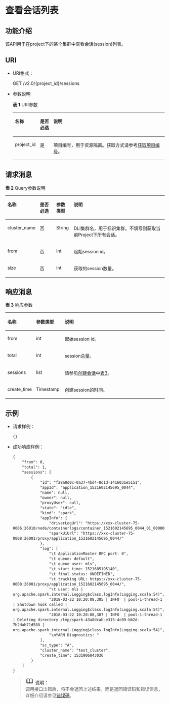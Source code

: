 # 查看会话列表<a name="dli_02_0115"></a>

## 功能介绍<a name="zh-cn_topic_0103343293_zh-cn_topic_0102902515_s1f0e4fd3d502405199f36f78e68721aa"></a>

该API用于在project下的某个集群中查看会话\(session\)列表。

## URI<a name="zh-cn_topic_0103343293_zh-cn_topic_0102902515_s9e1b8ec5b57c422a942b19835da7d66e"></a>

-   URI格式：

    GET /v2.0/\{project\_id\}/sessions

-   参数说明

    **表 1**  URI参数

    <a name="zh-cn_topic_0103343293_zh-cn_topic_0102902515_zh-cn_topic_0069077803_table60779388"></a>
    <table><thead align="left"><tr id="zh-cn_topic_0103343293_zh-cn_topic_0102902515_zh-cn_topic_0069077803_row61411666"><th class="cellrowborder" valign="top" width="13%" id="mcps1.2.4.1.1"><p id="zh-cn_topic_0103343293_zh-cn_topic_0102902515_a420a62a594f9410eaea229ffc8037a61"><a name="zh-cn_topic_0103343293_zh-cn_topic_0102902515_a420a62a594f9410eaea229ffc8037a61"></a><a name="zh-cn_topic_0103343293_zh-cn_topic_0102902515_a420a62a594f9410eaea229ffc8037a61"></a>名称</p>
    </th>
    <th class="cellrowborder" valign="top" width="9%" id="mcps1.2.4.1.2"><p id="zh-cn_topic_0103343293_zh-cn_topic_0102902515_zh-cn_topic_0069077803_p873025824211"><a name="zh-cn_topic_0103343293_zh-cn_topic_0102902515_zh-cn_topic_0069077803_p873025824211"></a><a name="zh-cn_topic_0103343293_zh-cn_topic_0102902515_zh-cn_topic_0069077803_p873025824211"></a>是否必选</p>
    </th>
    <th class="cellrowborder" valign="top" width="78%" id="mcps1.2.4.1.3"><p id="zh-cn_topic_0103343293_zh-cn_topic_0102902515_a692d3cd97b464aed90ba6d841900a4a5"><a name="zh-cn_topic_0103343293_zh-cn_topic_0102902515_a692d3cd97b464aed90ba6d841900a4a5"></a><a name="zh-cn_topic_0103343293_zh-cn_topic_0102902515_a692d3cd97b464aed90ba6d841900a4a5"></a>说明</p>
    </th>
    </tr>
    </thead>
    <tbody><tr id="zh-cn_topic_0103343293_zh-cn_topic_0102902515_zh-cn_topic_0069077803_row48589216"><td class="cellrowborder" valign="top" width="13%" headers="mcps1.2.4.1.1 "><p id="zh-cn_topic_0103343293_zh-cn_topic_0102902515_zh-cn_topic_0069077803_p43412436"><a name="zh-cn_topic_0103343293_zh-cn_topic_0102902515_zh-cn_topic_0069077803_p43412436"></a><a name="zh-cn_topic_0103343293_zh-cn_topic_0102902515_zh-cn_topic_0069077803_p43412436"></a>project_id</p>
    </td>
    <td class="cellrowborder" valign="top" width="9%" headers="mcps1.2.4.1.2 "><p id="zh-cn_topic_0103343293_zh-cn_topic_0102902515_zh-cn_topic_0069077803_p26746391"><a name="zh-cn_topic_0103343293_zh-cn_topic_0102902515_zh-cn_topic_0069077803_p26746391"></a><a name="zh-cn_topic_0103343293_zh-cn_topic_0102902515_zh-cn_topic_0069077803_p26746391"></a>是</p>
    </td>
    <td class="cellrowborder" valign="top" width="78%" headers="mcps1.2.4.1.3 "><p id="zh-cn_topic_0103343293_zh-cn_topic_0102902515_zh-cn_topic_0069077803_p18974100"><a name="zh-cn_topic_0103343293_zh-cn_topic_0102902515_zh-cn_topic_0069077803_p18974100"></a><a name="zh-cn_topic_0103343293_zh-cn_topic_0102902515_zh-cn_topic_0069077803_p18974100"></a>项目编号，用于资源隔离。获取方式请参考<a href="获取项目编号.md">获取项目编号</a>。</p>
    </td>
    </tr>
    </tbody>
    </table>


## 请求消息<a name="zh-cn_topic_0103343293_zh-cn_topic_0102902515_section20458182103"></a>

**表 2**  Query参数说明

<a name="zh-cn_topic_0103343293_zh-cn_topic_0102902515_table1944164663513"></a>
<table><thead align="left"><tr id="zh-cn_topic_0103343293_zh-cn_topic_0102902515_row29441446113518"><th class="cellrowborder" valign="top" width="13%" id="mcps1.2.5.1.1"><p id="zh-cn_topic_0103343293_zh-cn_topic_0102902515_p1935161415364"><a name="zh-cn_topic_0103343293_zh-cn_topic_0102902515_p1935161415364"></a><a name="zh-cn_topic_0103343293_zh-cn_topic_0102902515_p1935161415364"></a>名称</p>
</th>
<th class="cellrowborder" valign="top" width="11%" id="mcps1.2.5.1.2"><p id="zh-cn_topic_0103343293_zh-cn_topic_0102902515_p1036131419366"><a name="zh-cn_topic_0103343293_zh-cn_topic_0102902515_p1036131419366"></a><a name="zh-cn_topic_0103343293_zh-cn_topic_0102902515_p1036131419366"></a>是否必选</p>
</th>
<th class="cellrowborder" valign="top" width="11%" id="mcps1.2.5.1.3"><p id="zh-cn_topic_0103343293_zh-cn_topic_0102902515_p17381114123617"><a name="zh-cn_topic_0103343293_zh-cn_topic_0102902515_p17381114123617"></a><a name="zh-cn_topic_0103343293_zh-cn_topic_0102902515_p17381114123617"></a>参数类型</p>
</th>
<th class="cellrowborder" valign="top" width="65%" id="mcps1.2.5.1.4"><p id="zh-cn_topic_0103343293_zh-cn_topic_0102902515_p1340121413614"><a name="zh-cn_topic_0103343293_zh-cn_topic_0102902515_p1340121413614"></a><a name="zh-cn_topic_0103343293_zh-cn_topic_0102902515_p1340121413614"></a>说明</p>
</th>
</tr>
</thead>
<tbody><tr id="zh-cn_topic_0103343293_zh-cn_topic_0102902515_row1294414611353"><td class="cellrowborder" valign="top" width="13%" headers="mcps1.2.5.1.1 "><p id="zh-cn_topic_0103343292_zh-cn_topic_0102902454_p171410613012"><a name="zh-cn_topic_0103343292_zh-cn_topic_0102902454_p171410613012"></a><a name="zh-cn_topic_0103343292_zh-cn_topic_0102902454_p171410613012"></a>cluster_name</p>
</td>
<td class="cellrowborder" valign="top" width="11%" headers="mcps1.2.5.1.2 "><p id="zh-cn_topic_0103343292_zh-cn_topic_0102902454_p717261002"><a name="zh-cn_topic_0103343292_zh-cn_topic_0102902454_p717261002"></a><a name="zh-cn_topic_0103343292_zh-cn_topic_0102902454_p717261002"></a>否</p>
</td>
<td class="cellrowborder" valign="top" width="11%" headers="mcps1.2.5.1.3 "><p id="zh-cn_topic_0103343292_zh-cn_topic_0102902454_p191816209"><a name="zh-cn_topic_0103343292_zh-cn_topic_0102902454_p191816209"></a><a name="zh-cn_topic_0103343292_zh-cn_topic_0102902454_p191816209"></a>String</p>
</td>
<td class="cellrowborder" valign="top" width="65%" headers="mcps1.2.5.1.4 "><p id="zh-cn_topic_0103343292_zh-cn_topic_0102902454_p41911613013"><a name="zh-cn_topic_0103343292_zh-cn_topic_0102902454_p41911613013"></a><a name="zh-cn_topic_0103343292_zh-cn_topic_0102902454_p41911613013"></a>DLI集群名，用于标识集群。不填写则获取当前Project下所有会话。</p>
</td>
</tr>
<tr id="zh-cn_topic_0103343293_zh-cn_topic_0102902515_row1594574623516"><td class="cellrowborder" valign="top" width="13%" headers="mcps1.2.5.1.1 "><p id="zh-cn_topic_0103343293_zh-cn_topic_0102902515_p1999213104360"><a name="zh-cn_topic_0103343293_zh-cn_topic_0102902515_p1999213104360"></a><a name="zh-cn_topic_0103343293_zh-cn_topic_0102902515_p1999213104360"></a>from</p>
</td>
<td class="cellrowborder" valign="top" width="11%" headers="mcps1.2.5.1.2 "><p id="zh-cn_topic_0103343293_zh-cn_topic_0102902515_p499331014362"><a name="zh-cn_topic_0103343293_zh-cn_topic_0102902515_p499331014362"></a><a name="zh-cn_topic_0103343293_zh-cn_topic_0102902515_p499331014362"></a>否</p>
</td>
<td class="cellrowborder" valign="top" width="11%" headers="mcps1.2.5.1.3 "><p id="zh-cn_topic_0103343293_zh-cn_topic_0102902515_p1899581017369"><a name="zh-cn_topic_0103343293_zh-cn_topic_0102902515_p1899581017369"></a><a name="zh-cn_topic_0103343293_zh-cn_topic_0102902515_p1899581017369"></a>int</p>
</td>
<td class="cellrowborder" valign="top" width="65%" headers="mcps1.2.5.1.4 "><p id="zh-cn_topic_0103343293_zh-cn_topic_0102902515_p499641023616"><a name="zh-cn_topic_0103343293_zh-cn_topic_0102902515_p499641023616"></a><a name="zh-cn_topic_0103343293_zh-cn_topic_0102902515_p499641023616"></a>起始session id。</p>
</td>
</tr>
<tr id="zh-cn_topic_0103343293_row10922133816354"><td class="cellrowborder" valign="top" width="13%" headers="mcps1.2.5.1.1 "><p id="zh-cn_topic_0103343293_zh-cn_topic_0102902515_p139971610153618"><a name="zh-cn_topic_0103343293_zh-cn_topic_0102902515_p139971610153618"></a><a name="zh-cn_topic_0103343293_zh-cn_topic_0102902515_p139971610153618"></a>size</p>
</td>
<td class="cellrowborder" valign="top" width="11%" headers="mcps1.2.5.1.2 "><p id="zh-cn_topic_0103343293_zh-cn_topic_0102902515_p5998710153618"><a name="zh-cn_topic_0103343293_zh-cn_topic_0102902515_p5998710153618"></a><a name="zh-cn_topic_0103343293_zh-cn_topic_0102902515_p5998710153618"></a>否</p>
</td>
<td class="cellrowborder" valign="top" width="11%" headers="mcps1.2.5.1.3 "><p id="zh-cn_topic_0103343293_zh-cn_topic_0102902515_p299912104368"><a name="zh-cn_topic_0103343293_zh-cn_topic_0102902515_p299912104368"></a><a name="zh-cn_topic_0103343293_zh-cn_topic_0102902515_p299912104368"></a>int</p>
</td>
<td class="cellrowborder" valign="top" width="65%" headers="mcps1.2.5.1.4 "><p id="zh-cn_topic_0103343293_p1892353820354"><a name="zh-cn_topic_0103343293_p1892353820354"></a><a name="zh-cn_topic_0103343293_p1892353820354"></a>获取的session数量。</p>
</td>
</tr>
</tbody>
</table>

## 响应消息<a name="zh-cn_topic_0103343293_zh-cn_topic_0102902515_sd1ecb66580054b2ea403be8b2272a2c7"></a>

**表 3**  响应参数

<a name="zh-cn_topic_0103343293_zh-cn_topic_0102902515_zh-cn_topic_0069077927_table56638444"></a>
<table><thead align="left"><tr id="zh-cn_topic_0103343293_zh-cn_topic_0102902515_zh-cn_topic_0069077927_row48911609"><th class="cellrowborder" valign="top" width="12%" id="mcps1.2.4.1.1"><p id="zh-cn_topic_0103343293_zh-cn_topic_0102902515_ae076f6b3f1bf463b9cc087fc566253d5"><a name="zh-cn_topic_0103343293_zh-cn_topic_0102902515_ae076f6b3f1bf463b9cc087fc566253d5"></a><a name="zh-cn_topic_0103343293_zh-cn_topic_0102902515_ae076f6b3f1bf463b9cc087fc566253d5"></a>名称</p>
</th>
<th class="cellrowborder" valign="top" width="18%" id="mcps1.2.4.1.2"><p id="zh-cn_topic_0103343293_zh-cn_topic_0102902515_a59685f4525af4d82a623288ff8ccb0f4"><a name="zh-cn_topic_0103343293_zh-cn_topic_0102902515_a59685f4525af4d82a623288ff8ccb0f4"></a><a name="zh-cn_topic_0103343293_zh-cn_topic_0102902515_a59685f4525af4d82a623288ff8ccb0f4"></a>参数类型</p>
</th>
<th class="cellrowborder" valign="top" width="70%" id="mcps1.2.4.1.3"><p id="zh-cn_topic_0103343293_zh-cn_topic_0102902515_zh-cn_topic_0069077927_p632718127368"><a name="zh-cn_topic_0103343293_zh-cn_topic_0102902515_zh-cn_topic_0069077927_p632718127368"></a><a name="zh-cn_topic_0103343293_zh-cn_topic_0102902515_zh-cn_topic_0069077927_p632718127368"></a>说明</p>
</th>
</tr>
</thead>
<tbody><tr id="zh-cn_topic_0103343293_zh-cn_topic_0102902515_row1458133461718"><td class="cellrowborder" valign="top" width="12%" headers="mcps1.2.4.1.1 "><p id="zh-cn_topic_0103343293_zh-cn_topic_0102902515_p69301123155916"><a name="zh-cn_topic_0103343293_zh-cn_topic_0102902515_p69301123155916"></a><a name="zh-cn_topic_0103343293_zh-cn_topic_0102902515_p69301123155916"></a>from</p>
</td>
<td class="cellrowborder" valign="top" width="18%" headers="mcps1.2.4.1.2 "><p id="zh-cn_topic_0103343293_zh-cn_topic_0102902515_p19930923115913"><a name="zh-cn_topic_0103343293_zh-cn_topic_0102902515_p19930923115913"></a><a name="zh-cn_topic_0103343293_zh-cn_topic_0102902515_p19930923115913"></a>int</p>
</td>
<td class="cellrowborder" valign="top" width="70%" headers="mcps1.2.4.1.3 "><p id="zh-cn_topic_0103343293_zh-cn_topic_0102902515_p393072325914"><a name="zh-cn_topic_0103343293_zh-cn_topic_0102902515_p393072325914"></a><a name="zh-cn_topic_0103343293_zh-cn_topic_0102902515_p393072325914"></a>起始session id。</p>
</td>
</tr>
<tr id="zh-cn_topic_0103343293_zh-cn_topic_0102902515_row4581334141719"><td class="cellrowborder" valign="top" width="12%" headers="mcps1.2.4.1.1 "><p id="zh-cn_topic_0103343293_zh-cn_topic_0102902515_p1593092325913"><a name="zh-cn_topic_0103343293_zh-cn_topic_0102902515_p1593092325913"></a><a name="zh-cn_topic_0103343293_zh-cn_topic_0102902515_p1593092325913"></a>total</p>
</td>
<td class="cellrowborder" valign="top" width="18%" headers="mcps1.2.4.1.2 "><p id="zh-cn_topic_0103343293_zh-cn_topic_0102902515_p29309237596"><a name="zh-cn_topic_0103343293_zh-cn_topic_0102902515_p29309237596"></a><a name="zh-cn_topic_0103343293_zh-cn_topic_0102902515_p29309237596"></a>int</p>
</td>
<td class="cellrowborder" valign="top" width="70%" headers="mcps1.2.4.1.3 "><p id="zh-cn_topic_0103343293_zh-cn_topic_0102902515_p5930112325910"><a name="zh-cn_topic_0103343293_zh-cn_topic_0102902515_p5930112325910"></a><a name="zh-cn_topic_0103343293_zh-cn_topic_0102902515_p5930112325910"></a>session总量。</p>
</td>
</tr>
<tr id="zh-cn_topic_0103343293_zh-cn_topic_0102902515_row16580134101712"><td class="cellrowborder" valign="top" width="12%" headers="mcps1.2.4.1.1 "><p id="zh-cn_topic_0103343293_zh-cn_topic_0102902515_p179306236592"><a name="zh-cn_topic_0103343293_zh-cn_topic_0102902515_p179306236592"></a><a name="zh-cn_topic_0103343293_zh-cn_topic_0102902515_p179306236592"></a>sessions</p>
</td>
<td class="cellrowborder" valign="top" width="18%" headers="mcps1.2.4.1.2 "><p id="zh-cn_topic_0103343293_zh-cn_topic_0102902515_p19930122365915"><a name="zh-cn_topic_0103343293_zh-cn_topic_0102902515_p19930122365915"></a><a name="zh-cn_topic_0103343293_zh-cn_topic_0102902515_p19930122365915"></a>list</p>
</td>
<td class="cellrowborder" valign="top" width="70%" headers="mcps1.2.4.1.3 "><p id="zh-cn_topic_0103343293_zh-cn_topic_0102902515_p15930523175917"><a name="zh-cn_topic_0103343293_zh-cn_topic_0102902515_p15930523175917"></a><a name="zh-cn_topic_0103343293_zh-cn_topic_0102902515_p15930523175917"></a>请参见<a href="创建会话.md">创建会话</a>中<a href="创建会话.md#zh-cn_topic_0103343292_zh-cn_topic_0102902454_zh-cn_topic_0069077927_table56638444">表3</a>。</p>
</td>
</tr>
<tr id="row9358172216246"><td class="cellrowborder" valign="top" width="12%" headers="mcps1.2.4.1.1 "><p id="p8285169152120"><a name="p8285169152120"></a><a name="p8285169152120"></a>create_time</p>
</td>
<td class="cellrowborder" valign="top" width="18%" headers="mcps1.2.4.1.2 "><p id="p1117213911242"><a name="p1117213911242"></a><a name="p1117213911242"></a>Timestamp</p>
</td>
<td class="cellrowborder" valign="top" width="70%" headers="mcps1.2.4.1.3 "><p id="p122858914214"><a name="p122858914214"></a><a name="p122858914214"></a>创建session的时间。</p>
</td>
</tr>
</tbody>
</table>

## 示例<a name="zh-cn_topic_0103343293_zh-cn_topic_0102902515_section17446171164041"></a>

-   请求样例：

    ```
    {}
    ```

-   成功响应样例：

    ```
    {
        "from": 0,
        "total": 1,
        "sessions": [
            {
                "id": "f28a0d0c-0a37-4bd4-8d1d-1416031e5151",
                "appId": "application_1521602145695_0044",
                "name": null,
                "owner": null,
                "proxyUser": null,
                "state": "idle",
                "kind": "spark",
                "appInfo": {
                    "driverLogUrl": "https://xxx-cluster-75-0006:26010/node/containerlogs/container_1521602145695_0044_01_000001/mls",
                    "sparkUiUrl": "https://xxx-cluster-75-0008:26001/proxy/application_1521602145695_0044/"
                },
                "log": [
                    "\t ApplicationMaster RPC port: 0",
                    "\t queue: default",
                    "\t queue user: mls",
                    "\t start time: 1521685195140",
                    "\t final status: UNDEFINED",
                    "\t tracking URL: https://xxx-cluster-75-0008:26001/proxy/application_1521602145695_0044/",
                    "\t user: mls | org.apache.spark.internal.Logging$class.logInfo(Logging.scala:54)",
                    "2018-03-22 10:20:08,305 | INFO  | pool-1-thread-1 | Shutdown hook called | org.apache.spark.internal.Logging$class.logInfo(Logging.scala:54)",
                    "2018-03-22 10:20:08,307 | INFO  | pool-1-thread-1 | Deleting directory /tmp/spark-43a8dcab-e315-4c09-bb2d-7b2dab71d588 | org.apache.spark.internal.Logging$class.logInfo(Logging.scala:54)",
                    "\nYARN Diagnostics: "
                ],
                "sc_type": "A",
                "cluster_name": "test_cluster",
                "create_time": 1531906043036
            }
        ]
    }
    ```

    >![](public_sys-resources/icon-note.gif) **说明：**   
    >调用接口出错后，将不会返回上述结果，而是返回错误码和错误信息，详细介绍请参见[错误码](错误码.md)。  


